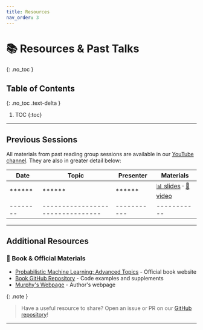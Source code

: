 ```yaml
---
title: Resources
nav_order: 3
---
```


# 📚 Resources & Past Talks
{: .no_toc }

## Table of Contents
{: .no_toc .text-delta }

1. TOC
{:toc}

---

## Previous Sessions

All materials from past reading group sessions are available in our [YouTube channel](http://www.youtube.com/@ProbabilisticMLReadingGroup). They are also in greater detail below:

| Date   | Topic                          | Presenter | Materials |
|--------|--------------------------------|-----------|-----------|
| ****** | ******         | ******    | [📊 slides]() · [🎥 video]() |
|--------|--------------------------------|-----------|-----------|


---

## Additional Resources

### 📖 Book & Official Materials
- [Probabilistic Machine Learning: Advanced Topics](https://probml.github.io/pml-book/book2.html) - Official book website
- [Book GitHub Repository](https://github.com/probml/pml-book) - Code examples and supplements
- [Murphy's Webpage](https://www.cs.ubc.ca/~murphyk/) - Author's webpage

{: .note }
> Have a useful resource to share? Open an issue or PR on our [GitHub repository](https://github.com/pml-reading-club)!
---